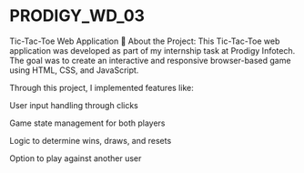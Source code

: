 # PRODIGY_WD_03
Tic-Tac-Toe Web Application
🧩 About the Project:
This Tic-Tac-Toe web application was developed as part of my internship task at Prodigy Infotech. The goal was to create an interactive and responsive browser-based game using HTML, CSS, and JavaScript.

Through this project, I implemented features like:

User input handling through clicks

Game state management for both players

Logic to determine wins, draws, and resets

Option to play against another user 
